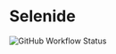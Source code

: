 # Selenide
![GitHub Workflow Status](https://github.com/lizaveta0/Selenide/workflows/gradle.yml/badge.svg)